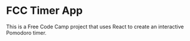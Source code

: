 # FCC Timer App

This is a Free Code Camp project that uses React to create an interactive Pomodoro timer.
